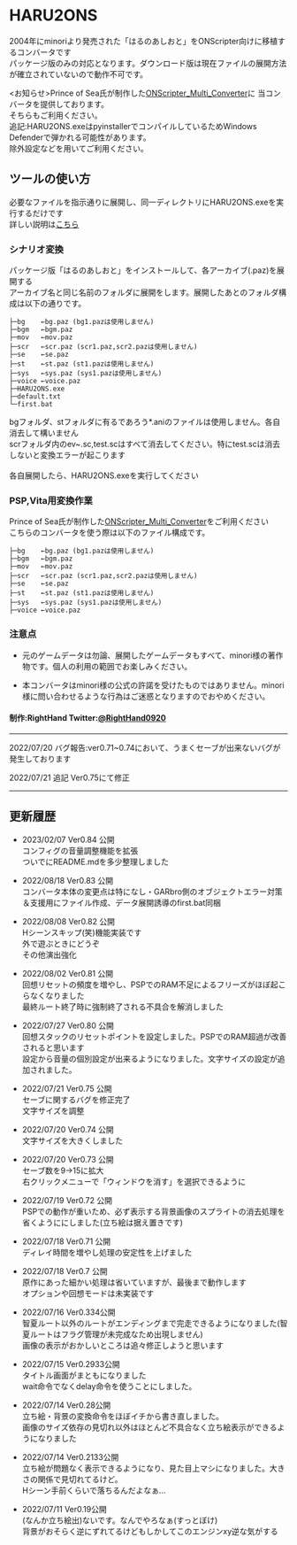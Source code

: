 # HARU2ONS
2004年にminoriより発売された「はるのあしおと」をONScripter向けに移植するコンバータです<br>
 パッケージ版のみの対応となります。ダウンロード版は現在ファイルの展開方法が確立されていないので動作不可です。<br>

<お知らせ>Prince of Sea氏が制作した[ONScripter_Multi_Converter](https://github.com/Prince-of-sea/ONScripter_Multi_Converter)に
当コンバータを提供しております。<br>
そちらもご利用ください。<br>
追記:HARU2ONS.exeはpyinstallerでコンパイルしているためWindows Defenderで弾かれる可能性があります。<br>
除外設定などを用いてご利用ください。


## ツールの使い方
 必要なファイルを指示通りに展開し、同一ディレクトリにHARU2ONS.exeを実行するだけです<br>
 詳しい説明は[こちら](https://ameblo.jp/righthand0920/entry-12754247374.html)

### シナリオ変換
パッケージ版「はるのあしおと」をインストールして、各アーカイブ(.paz)を展開する<br>
アーカイブ名と同じ名前のフォルダに展開をします。展開したあとのフォルダ構成は以下の通りです。
```
├─bg    ←bg.paz (bg1.pazは使用しません)
├─bgm   ←bgm.paz
├─mov   ←mov.paz
├─scr   ←scr.paz (scr1.paz,scr2.pazは使用しません)
├─se    ←se.paz
├─st    ←st.paz (st1.pazは使用しません)
├─sys   ←sys.paz (sys1.pazは使用しません)
├─voice ←voice.paz
├─HARU2ONS.exe
├─default.txt
└─first.bat
```
bgフォルダ、stフォルダに有るであろう*.aniのファイルは使用しません。各自消去して構いません<br>
scrフォルダ内のev~.sc,test.scはすべて消去してください。特にtest.scは消去しないと変換エラーが起こります<br>
<br>
各自展開したら、HARU2ONS.exeを実行してください

### PSP,Vita用変換作業
Prince of Sea氏が制作した[ONScripter_Multi_Converter](https://github.com/Prince-of-sea/ONScripter_Multi_Converter)をご利用ください<br>
こちらのコンバータを使う際は以下のファイル構成です。
```
├─bg    ←bg.paz (bg1.pazは使用しません)
├─bgm   ←bgm.paz
├─mov   ←mov.paz
├─scr   ←scr.paz (scr1.paz,scr2.pazは使用しません)
├─se    ←se.paz
├─st    ←st.paz (st1.pazは使用しません)
├─sys   ←sys.paz (sys1.pazは使用しません)
├─voice ←voice.paz
```

### 注意点
 - 元のゲームデータは勿論、展開したゲームデータもすべて、minori様の著作物です。個人の利用の範囲でお楽しみください。

 - 本コンバータはminori様の公式の許諾を受けたものではありません。minori様に問い合わせるような行為はご迷惑となりますのでおやめください。

#### 制作:RightHand Twitter:[@RightHand0920](https://twitter.com/RightHand0920)

---------------------------------------------------------------------------------------------------------------
2022/07/20 バグ報告:ver0.71~0.74において、うまくセーブが出来ないバグが発生しております

2022/07/21 追記 Ver0.75にて修正

---------------------------------------------------------------------------------------------------------------
## 更新履歴
 - 2023/02/07 Ver0.84 公開<br>
 コンフィグの音量調整機能を拡張<br>
 ついでにREADME.mdを多少整理しました<br>

 - 2022/08/18 Ver0.83 公開<br>
 コンバータ本体の変更点は特になし・GARbro側のオブジェクトエラー対策＆支援用にファイル作成、データ展開誘導のfirst.bat同梱

 - 2022/08/08 Ver0.82 公開<br>
 Hシーンスキップ(笑)機能実装です<br>
 外で遊ぶときにどうぞ<br>
 その他演出強化<br>

 - 2022/08/02 Ver0.81 公開<br>
 回想リセットの頻度を増やし、PSPでのRAM不足によるフリーズがほぼ起こらなくなりました<br>
 最終ルート終了時に強制終了される不具合を解消しました<br>

 - 2022/07/27 Ver0.80 公開<br>
 回想スタックのリセットポイントを設定しました。PSPでのRAM超過が改善されると思います<br>
 設定から音量の個別設定が出来るようになりました。文字サイズの設定が追加されました。<br>

 - 2022/07/21 Ver0.75 公開<br>
 セーブに関するバグを修正完了<br>
 文字サイズを調整<br>

 - 2022/07/20 Ver0.74 公開<br>
 文字サイズを大きくしました<br>

 - 2022/07/20 Ver0.73 公開<br>
 セーブ数を9→15に拡大<br>
 右クリックメニューで「ウィンドウを消す」を選択できるように<br>

 - 2022/07/19 Ver0.72 公開<br>
 PSPでの動作が重いため、必ず表示する背景画像のスプライトの消去処理を省くようににしました(立ち絵は据え置きです)<br>

 - 2022/07/18 Ver0.71 公開<br>
 ディレイ時間を増やし処理の安定性を上げました<br>

 - 2022/07/18 Ver0.7 公開<br>
 原作にあった細かい処理は省いていますが、最後まで動作します<br>
 オプションや回想モードは未実装です<br>

 - 2022/07/16 Ver0.334公開<br>
 智夏ルート以外のルートがエンディングまで完走できるようになりました(智夏ルートはフラグ管理が未完成なため出現しません)<br>
 画像の表示がおかしいところは追々修正しようと思います<br>

 - 2022/07/15 Ver0.2933公開<br>
 タイトル画面がまともになりました<br>
 wait命令でなくdelay命令を使うことにしました。<br>

 - 2022/07/14 Ver0.28公開<br>
 立ち絵・背景の変換命令をほぼイチから書き直しました。<br>
 画像のサイズ依存の見切れ以外はほとんど不具合なく立ち絵表示ができるようになりました<br>

 - 2022/07/14 Ver0.2133公開<br>
 立ち絵が問題なく表示できるようになり、見た目上マシになりました。大きさの関係で見切れてるけど。<br>
 Hシーン手前くらいで落ちるんだよなぁ…<br>

 - 2022/07/11 Ver0.19公開<br>
 (なんか立ち絵出)ないです。なんでやろなぁ(すっとぼけ)<br>
 背景がおそらく逆にずれてるけどもしかしてこのエンジンxy逆な気がする<br>

